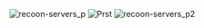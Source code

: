 ![recoon-servers_p](https://user-images.githubusercontent.com/59021489/120799518-220fbb80-c53f-11eb-9306-5b616e898871.jpg)
![Prst](https://user-images.githubusercontent.com/59021489/120805787-766a6980-c546-11eb-8e45-70cea8672d75.gif)
![recoon-servers_p2](https://user-images.githubusercontent.com/59021489/120900050-261d0580-c633-11eb-9669-23c0e4622e90.jpg)
